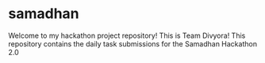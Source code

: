 # samadhan
Welcome to my hackathon project repository!
This is Team Divyora!
This repository contains the daily task submissions for the Samadhan Hackathon 2.0
